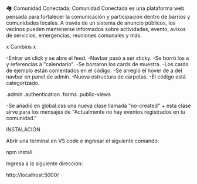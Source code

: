 🏘️ Comunidad Conectada:
Comunidad Conectada es una plataforma web pensada para fortalecer la comunicación y participación dentro de barrios y comunidades locales. A través de un sistema de anuncio públicos, los vecinos pueden mantenerse informados sobre actividades, evento, avisos de servicios, emergencias, reuniones comunales y más.

x Cambios x 

-Entrar un click y se abre el feed.
-Navbar pasó a ser sticky. 
-Se borró los a y referencias a "calendario". 
-Se borraron los cards de muestra.
-Los cards de ejemplo están comentados en el código.
-Se arregló el hover de a del  navbar en panel de admin. 
-Nueva estructura de carpetas. 
-El código está categorizado. 

.admin
.authentication
.forms
.public-views

-Se añadió en global.css una nueva clase llamada "no-created" + 
esta clase sirve para los mensajes de "Actualmente no hay eventos registrados en tu comunidad."

INSTALACIÓN

Abrir una terminal en VS code e ingresar el siguiente comando: 

npm install


Ingresa a la siguiente dirección:

http://localhost:5000/


